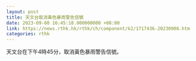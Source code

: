 ```yaml
---
layout: post
title: 天文台取消黃色暴雨警告信號
date: 2023-09-08 16:45:18.000000000 +08:00
link: https://news.rthk.hk/rthk/ch/component/k2/1717436-20230908.htm
categories: rthk
---
```


天文台在下午4時45分，取消黃色暴雨警告信號。
